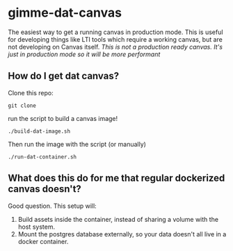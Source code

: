 # gimme-dat-canvas

The easiest way to get a running canvas in production mode.  This is useful for developing things like LTI tools which require a working canvas, but are not developing on Canvas itself.  *This is not a production ready canvas.  It's just in production mode so it will be more performant*

## How do I get dat canvas?

Clone this repo:

```
git clone 
```

run the script to build a canvas image!

```
./build-dat-image.sh
```

Then run the image with the script (or manually)

```
./run-dat-container.sh
```

## What does this do for me that regular dockerized canvas doesn't?

Good question. This setup will:

1.  Build assets inside the container, instead of sharing a volume with the host system.
1.  Mount the postgres database externally, so your data doesn't all live in a docker container.
